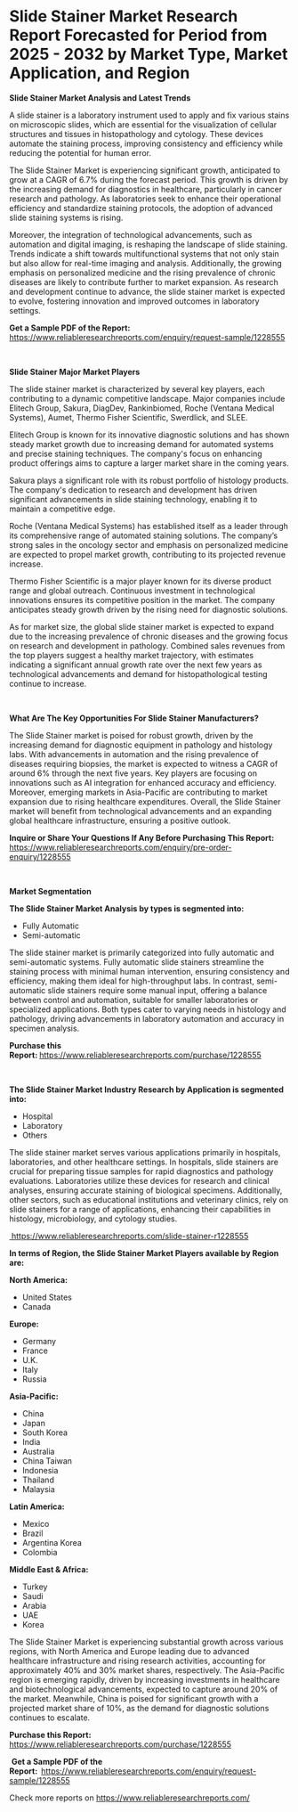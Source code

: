 <p><h1>Slide Stainer Market Research Report Forecasted for Period from 2025 -  2032 by Market Type, Market Application, and Region</h1></p><p><strong>Slide Stainer Market Analysis and Latest Trends</strong></p>
<p><p>A slide stainer is a laboratory instrument used to apply and fix various stains on microscopic slides, which are essential for the visualization of cellular structures and tissues in histopathology and cytology. These devices automate the staining process, improving consistency and efficiency while reducing the potential for human error.</p><p>The Slide Stainer Market is experiencing significant growth, anticipated to grow at a CAGR of 6.7% during the forecast period. This growth is driven by the increasing demand for diagnostics in healthcare, particularly in cancer research and pathology. As laboratories seek to enhance their operational efficiency and standardize staining protocols, the adoption of advanced slide staining systems is rising.</p><p>Moreover, the integration of technological advancements, such as automation and digital imaging, is reshaping the landscape of slide staining. Trends indicate a shift towards multifunctional systems that not only stain but also allow for real-time imaging and analysis. Additionally, the growing emphasis on personalized medicine and the rising prevalence of chronic diseases are likely to contribute further to market expansion. As research and development continue to advance, the slide stainer market is expected to evolve, fostering innovation and improved outcomes in laboratory settings.</p></p>
<p><strong>Get a Sample PDF of the Report:&nbsp;</strong> <a href="https://www.reliableresearchreports.com/enquiry/request-sample/1228555?utm_campaign=1674&utm_medium=2&utm_source=Github&utm_content=ia&utm_term=18022025&utm_id=slide-stainer">https://www.reliableresearchreports.com/enquiry/request-sample/1228555</a></p>
<p>&nbsp;</p>
<p><strong>Slide Stainer Major Market Players</strong></p>
<p><p>The slide stainer market is characterized by several key players, each contributing to a dynamic competitive landscape. Major companies include Elitech Group, Sakura, DiagDev, Rankinbiomed, Roche (Ventana Medical Systems), Aumet, Thermo Fisher Scientific, Swerdlick, and SLEE.</p><p>Elitech Group is known for its innovative diagnostic solutions and has shown steady market growth due to increasing demand for automated systems and precise staining techniques. The company's focus on enhancing product offerings aims to capture a larger market share in the coming years.</p><p>Sakura plays a significant role with its robust portfolio of histology products. The company's dedication to research and development has driven significant advancements in slide staining technology, enabling it to maintain a competitive edge.</p><p>Roche (Ventana Medical Systems) has established itself as a leader through its comprehensive range of automated staining solutions. The company’s strong sales in the oncology sector and emphasis on personalized medicine are expected to propel market growth, contributing to its projected revenue increase.</p><p>Thermo Fisher Scientific is a major player known for its diverse product range and global outreach. Continuous investment in technological innovations ensures its competitive position in the market. The company anticipates steady growth driven by the rising need for diagnostic solutions.</p><p>As for market size, the global slide stainer market is expected to expand due to the increasing prevalence of chronic diseases and the growing focus on research and development in pathology. Combined sales revenues from the top players suggest a healthy market trajectory, with estimates indicating a significant annual growth rate over the next few years as technological advancements and demand for histopathological testing continue to increase.</p></p>
<p>&nbsp;</p>
<p><strong>What Are The Key Opportunities For Slide Stainer Manufacturers?</strong></p>
<p><p>The Slide Stainer market is poised for robust growth, driven by the increasing demand for diagnostic equipment in pathology and histology labs. With advancements in automation and the rising prevalence of diseases requiring biopsies, the market is expected to witness a CAGR of around 6% through the next five years. Key players are focusing on innovations such as AI integration for enhanced accuracy and efficiency. Moreover, emerging markets in Asia-Pacific are contributing to market expansion due to rising healthcare expenditures. Overall, the Slide Stainer market will benefit from technological advancements and an expanding global healthcare infrastructure, ensuring a positive outlook.</p></p>
<p><strong>Inquire or Share Your Questions If Any Before Purchasing This Report:</strong> <a href="https://www.reliableresearchreports.com/enquiry/pre-order-enquiry/1228555?utm_campaign=1674&utm_medium=2&utm_source=Github&utm_content=ia&utm_term=18022025&utm_id=slide-stainer">https://www.reliableresearchreports.com/enquiry/pre-order-enquiry/1228555</a></p>
<p>&nbsp;</p>
<p><strong>Market Segmentation</strong></p>
<p><strong>The Slide Stainer Market Analysis by types is segmented into:</strong></p>
<p><ul><li>Fully Automatic</li><li>Semi-automatic</li></ul></p>
<p><p>The slide stainer market is primarily categorized into fully automatic and semi-automatic systems. Fully automatic slide stainers streamline the staining process with minimal human intervention, ensuring consistency and efficiency, making them ideal for high-throughput labs. In contrast, semi-automatic slide stainers require some manual input, offering a balance between control and automation, suitable for smaller laboratories or specialized applications. Both types cater to varying needs in histology and pathology, driving advancements in laboratory automation and accuracy in specimen analysis.</p></p>
<p><strong>Purchase this Report:&nbsp;</strong><a href="https://www.reliableresearchreports.com/purchase/1228555?utm_campaign=1674&utm_medium=2&utm_source=Github&utm_content=ia&utm_term=18022025&utm_id=slide-stainer">https://www.reliableresearchreports.com/purchase/1228555</a></p>
<p>&nbsp;</p>
<p><strong>The Slide Stainer Market Industry Research by Application is segmented into:</strong></p>
<p><ul><li>Hospital</li><li>Laboratory</li><li>Others</li></ul></p>
<p><p>The slide stainer market serves various applications primarily in hospitals, laboratories, and other healthcare settings. In hospitals, slide stainers are crucial for preparing tissue samples for rapid diagnostics and pathology evaluations. Laboratories utilize these devices for research and clinical analyses, ensuring accurate staining of biological specimens. Additionally, other sectors, such as educational institutions and veterinary clinics, rely on slide stainers for a range of applications, enhancing their capabilities in histology, microbiology, and cytology studies.</p></p>
<p><a href="https://www.reliableresearchreports.com/slide-stainer-r1228555?utm_campaign=1674&utm_medium=2&utm_source=Github&utm_content=ia&utm_term=18022025&utm_id=slide-stainer">&nbsp;https://www.reliableresearchreports.com/slide-stainer-r1228555</a></p>
<p><strong>In terms of Region, the Slide Stainer Market Players available by Region are:</strong></p>
<p>
    <p> <strong> North America: </strong>
        <ul>
            <li>United States</li>
            <li>Canada</li>
        </ul>
        </p> 
    <p> <strong> Europe: </strong>
        <ul>
            <li>Germany</li>
            <li>France</li>
            <li>U.K.</li>
            <li>Italy</li>
            <li>Russia</li>
        </ul>
        </p> 
    <p> <strong> Asia-Pacific: </strong>
        <ul>
            <li>China</li>
            <li>Japan</li>
            <li>South Korea</li>
            <li>India</li>
            <li>Australia</li>
            <li>China Taiwan</li>
            <li>Indonesia</li>
            <li>Thailand</li>
            <li>Malaysia</li>
        </ul>
        </p> 
    <p> <strong> Latin America: </strong>
        <ul>
            <li>Mexico</li>
            <li>Brazil</li>
            <li>Argentina Korea</li>
            <li>Colombia</li>
        </ul>
        </p> 
    <p> <strong> Middle East & Africa: </strong>
        <ul>
            <li>Turkey</li>
            <li>Saudi</li>
            <li>Arabia</li>
            <li>UAE</li>
            <li>Korea</li>
        </ul>
    </p>
    </p>
<p><p>The Slide Stainer Market is experiencing substantial growth across various regions, with North America and Europe leading due to advanced healthcare infrastructure and rising research activities, accounting for approximately 40% and 30% market shares, respectively. The Asia-Pacific region is emerging rapidly, driven by increasing investments in healthcare and biotechnological advancements, expected to capture around 20% of the market. Meanwhile, China is poised for significant growth with a projected market share of 10%, as the demand for diagnostic solutions continues to escalate.</p></p>
<p><strong>Purchase this Report: </strong><a href="https://www.reliableresearchreports.com/purchase/1228555?utm_campaign=1674&utm_medium=2&utm_source=Github&utm_content=ia&utm_term=18022025&utm_id=slide-stainer">https://www.reliableresearchreports.com/purchase/1228555</a></p>
<p>&nbsp;<strong>Get a Sample PDF of the Report:&nbsp;&nbsp;</strong><a href="https://www.reliableresearchreports.com/enquiry/request-sample/1228555?utm_campaign=1674&utm_medium=2&utm_source=Github&utm_content=ia&utm_term=18022025&utm_id=slide-stainer">https://www.reliableresearchreports.com/enquiry/request-sample/1228555</a></p>
<p><strong></strong></p>
<p>Check more reports on <a href="https://www.reliableresearchreports.com/?utm_campaign=1674&utm_medium=2&utm_source=Github&utm_content=ia&utm_term=18022025&utm_id=slide-stainer">https://www.reliableresearchreports.com/</a></p>